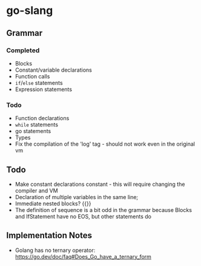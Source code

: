 # go-slang

## Grammar

### Completed

- Blocks
- Constant/variable declarations
- Function calls
- `if`/`else` statements
- Expression statements

### Todo

- Function declarations
- `while` statements
- go statements
- Types
- Fix the compilation of the 'log' tag - should not work even in the original vm


## Todo

- Make constant declarations constant - this will require changing the compiler and VM
- Declaration of multiple variables in the same line;
- Immediate nested blocks? {{}}
- The definition of sequence is a bit odd in the grammar because Blocks and IfStatement have no EOS, but other statements do

## Implementation Notes

- Golang has no ternary operator: https://go.dev/doc/faq#Does_Go_have_a_ternary_form
